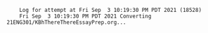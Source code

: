         Log for attempt at Fri Sep  3 10:19:30 PM PDT 2021 (18528)
        Fri Sep  3 10:19:30 PM PDT 2021 Converting 21ENG301/KBhThereThereEssayPrep.org...
